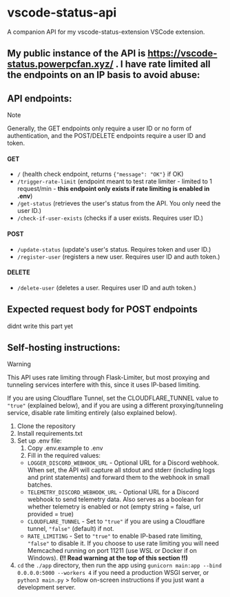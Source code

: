 # vscode-status-api

A companion API for my vscode-status-extension VSCode extension.

My public instance of the API is https://vscode-status.powerpcfan.xyz/ . I have rate limited all the endpoints on an IP basis to avoid abuse:
- 

## API endpoints:

> [!NOTE]
> Generally, the GET endpoints only require a user ID or no form of authentication, and the POST/DELETE endpoints require a user ID and token.

#### GET
- `/` (health check endpoint, returns `{"message": "OK"}` if OK)
- `/trigger-rate-limit` (endpoint meant to test rate limiter - limited to 1 request/min - **this endpoint only exists if rate limiting is enabled in .env**)
- `/get-status` (retrieves the user's status from the API. You only need the user ID.)
- `/check-if-user-exists` (checks if a user exists. Requires user ID.)

#### POST
- `/update-status` (update's user's status. Requires token and user ID.)
- `/register-user` (registers a new user. Requires user ID and auth token.)

#### DELETE
- `/delete-user` (deletes a user. Requires user ID and auth token.)

## Expected request body for POST endpoints
didnt write this part yet

## Self-hosting instructions:

> [!WARNING]
> This API uses rate limiting through Flask-Limiter, but most proxying and tunneling services interfere with this, since it uses IP-based limiting. 
> 
> If you are using Cloudflare Tunnel, set the CLOUDFLARE_TUNNEL value to `"true"` (explained below), and if you are using a different proxying/tunneling service, disable rate limiting entirely (also explained below).

1. Clone the repository
2. Install requirements.txt
3. Set up .env file:
   1. Copy .env.example to .env
   2. Fill in the required values:
   - `LOGGER_DISCORD_WEBHOOK_URL` - Optional URL for a Discord webhook. When set, the API will capture all stdout and stderr (including logs and print statements) and forward them to the webhook in small batches.
   - `TELEMETRY_DISCORD_WEBHOOK_URL` - Optional URL for a Discord webhook to send telemetry data. Also serves as a boolean for whether telemetry is enabled or not (empty string = false, url provided = true)
   - `CLOUDFLARE_TUNNEL` - Set to `"true"` if you are using a Cloudflare tunnel, `"false"` (default) if not.
   - `RATE_LIMITING` - Set to `"true"` to enable IP-based rate limiting, `"false"` to disable it. If you choose to use rate limiting you will need Memcached running on port 11211 (use WSL or Docker if on Windows). **(!! Read warning at the top of this section !!)**
4. `cd` the `./app` directory, then run the app using `gunicorn main:app --bind 0.0.0.0:5000 --workers 4` if you need a production WSGI server, or `python3 main.py` \> follow on-screen instructions if you just want a development server.
